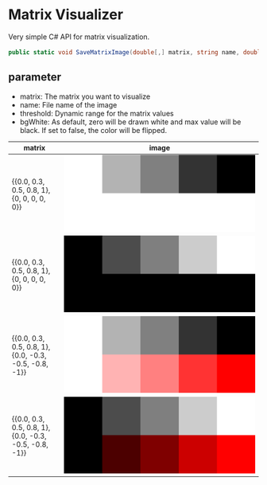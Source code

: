 # Matrix Visualizer

Very simple C# API for matrix visualization.

```csharp
public static void SaveMatrixImage(double[,] matrix, string name, double threshold = double.MaxValue, bool bgWhite = true)
```

## parameter
- matrix: The matrix you want to visualize
- name: File name of the image
- threshold: Dynamic range for the matrix values
- bgWhite: As default, zero will be drawn white and max value will be black. If set to false, the color will be flipped.


| matrix | image |
|---|---|
| {{0.0, 0.3, 0.5, 0.8, 1},<br> {0, 0, 0, 0, 0}} | ![positive](image/positive.png) |
| {{0.0, 0.3, 0.5, 0.8, 1},<br> {0, 0, 0, 0, 0}} | ![positive-flipped](image/positive-flipped.png) |
| {{0.0, 0.3, 0.5, 0.8, 1},<br> {0.0, -0.3, -0.5, -0.8, -1}} | ![negative](image/negative.png) |
| {{0.0, 0.3, 0.5, 0.8, 1},<br> {0.0, -0.3, -0.5, -0.8, -1}} | ![negative-flipped](image/negative-flipped.png) |

